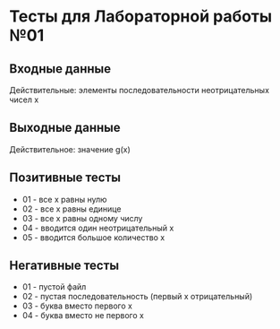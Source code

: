 # Тесты для Лабораторной работы №01

## Входные данные
Действительные: элементы последовательности неотрицательных чисел x

## Выходные данные
Действительное: значение g(x)

## Позитивные тесты
- 01 - все x равны нулю
- 02 - все x равны единице
- 03 - все x равны одному числу 
- 04 - вводится один неотрицательный x
- 05 - вводится большое количество x

## Негативные тесты
- 01 - пустой файл
- 02 - пустая последовательность (первый x отрицательный)
- 03 - буква вместо первого x
- 04 - буква вместо не первого x

